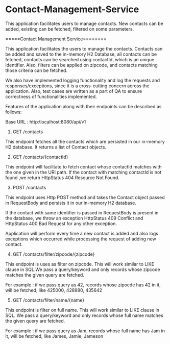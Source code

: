 # Contact-Management-Service
This application facilitates users to manage contacts. New contacts can be added, existing can be fetched, filtered on some parameters.


=====Contact Management Service========

This application facilitates the users to manage the contacts. Contacts can be added and saved to the in-memory H2 Database, all contacts 
can be fetched, contacts can be searched using contactId, which is an unique identifier. Also, filters can be applied on zipcode,
and contacts matching those criteria can be fetched.

We also have implemented logging functionality and log the requests and responses/exceptions, 
since it is a cross-cutting concern across the application. Also, test cases are written as a part of QA to ensure correctness of 
functionalities implemented.


Features of the application along with their endpoints can be described as follows:

Base URL : http:\\localhost:8080/api/v1


1) GET /contacts 

This endpoint fetches all the contacts which are persisted in our in-memory H2 database.
It returns a list of Contact objects.




2) GET /contacts/{contactId}

This endpoint will facilitate to fetch contact whose contactId matches with the one given in the URI path.
If the contact with matching contactId is not found ,we return HttpStatus 404 Resource Not Found.




3) POST /contacts

This endpoint uses Http POST method and takes the Contact object passed in RequestBody and persists it in our
in-memory H2 database.

If the contact with same identifier is passed in RequestBody is present in the database, we throw an exception 
HttpStatus 409 Conflict and HttpStatus 400 Bad Request for any other exception.

Application will perform every time a new contact is added and also logs exceptions which occurred while processing the
request of adding new contact.



4) GET /contacts/filter/zipcode/{zipcode}

This endpoint is uses as filter on zipcode. This will work similar to LIKE clause in SQL.We pass a query/keyword and only records 
whose zipcode matches the given query are fetched.

For example : if we pass query as 42, records whose zipocde has 42 in it, will be fetched, like 425000, 428980, 435642




5) GET /contacts/filter/name/{name}

This endpoint is filter on full name. This will work similar to LIKE clause in SQL.
We pass a query/keyword and only records whose full name matches the given query are fetched.

For example : if we pass query as Jam, records whose full name has Jam in it, will be fetched, like James, Jamie, Jameson




